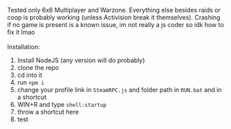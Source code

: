 Tested only 6x6 Multiplayer and Warzone. Everything else besides raids or coop is probably working (unless Activision break it themselves). Crashing if no game is present is a known issue, im not really a js coder so idk how to fix it lmao\
\
Installation:
1. Install NodeJS (any version will do probably)
2. clone the repo
3. cd into it
4. run `npm i`
5. change your profile link in `SteamRPC.js` and folder path in `RUN.bat` and in a shortcut
6. WIN+R and type `shell:startup`
7. throw a shortcut here
8. test
